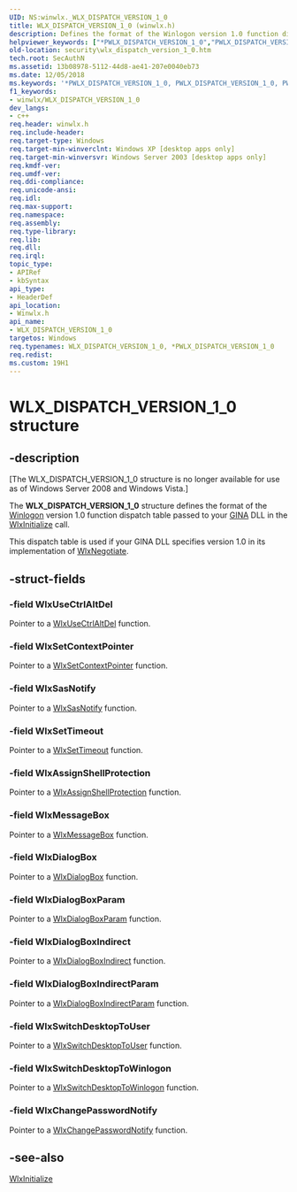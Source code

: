 ```yaml
---
UID: NS:winwlx._WLX_DISPATCH_VERSION_1_0
title: WLX_DISPATCH_VERSION_1_0 (winwlx.h)
description: Defines the format of the Winlogon version 1.0 function dispatch table passed to your GINA DLL in the WlxInitialize call.helpviewer_keywords: ["*PWLX_DISPATCH_VERSION_1_0","PWLX_DISPATCH_VERSION_1_0","PWLX_DISPATCH_VERSION_1_0 structure pointer [Security]","WLX_DISPATCH_VERSION_1_0","WLX_DISPATCH_VERSION_1_0 structure [Security]","_gina_wlx_dispatch_version_1_0","security.wlx_dispatch_version_1_0","winwlx/PWLX_DISPATCH_VERSION_1_0","winwlx/WLX_DISPATCH_VERSION_1_0"]
old-location: security\wlx_dispatch_version_1_0.htm
tech.root: SecAuthN
ms.assetid: 13b08978-5112-44d8-ae41-207e0040eb73
ms.date: 12/05/2018
ms.keywords: '*PWLX_DISPATCH_VERSION_1_0, PWLX_DISPATCH_VERSION_1_0, PWLX_DISPATCH_VERSION_1_0 structure pointer [Security], WLX_DISPATCH_VERSION_1_0, WLX_DISPATCH_VERSION_1_0 structure [Security], _gina_wlx_dispatch_version_1_0, security.wlx_dispatch_version_1_0, winwlx/PWLX_DISPATCH_VERSION_1_0, winwlx/WLX_DISPATCH_VERSION_1_0'
f1_keywords:
- winwlx/WLX_DISPATCH_VERSION_1_0
dev_langs:
- c++
req.header: winwlx.h
req.include-header: 
req.target-type: Windows
req.target-min-winverclnt: Windows XP [desktop apps only]
req.target-min-winversvr: Windows Server 2003 [desktop apps only]
req.kmdf-ver: 
req.umdf-ver: 
req.ddi-compliance: 
req.unicode-ansi: 
req.idl: 
req.max-support: 
req.namespace: 
req.assembly: 
req.type-library: 
req.lib: 
req.dll: 
req.irql: 
topic_type:
- APIRef
- kbSyntax
api_type:
- HeaderDef
api_location:
- Winwlx.h
api_name:
- WLX_DISPATCH_VERSION_1_0
targetos: Windows
req.typenames: WLX_DISPATCH_VERSION_1_0, *PWLX_DISPATCH_VERSION_1_0
req.redist: 
ms.custom: 19H1
---
```


# WLX_DISPATCH_VERSION_1_0 structure


## -description


<p class="CCE_Message">[The WLX_DISPATCH_VERSION_1_0 structure is no longer available for use as of Windows Server 2008 and Windows Vista.]

The <b>WLX_DISPATCH_VERSION_1_0</b> structure defines the format of the <a href="https://docs.microsoft.com/windows/desktop/SecGloss/w-gly">Winlogon</a> version 1.0 function dispatch table passed to your <a href="https://docs.microsoft.com/windows/desktop/SecGloss/g-gly">GINA</a> DLL in the 
<a href="https://docs.microsoft.com/windows/desktop/api/winwlx/nf-winwlx-wlxinitialize">WlxInitialize</a> call.

This dispatch table is used if your GINA DLL specifies version 1.0 in its implementation of 
<a href="https://docs.microsoft.com/windows/desktop/api/winwlx/nf-winwlx-wlxnegotiate">WlxNegotiate</a>.


## -struct-fields




### -field WlxUseCtrlAltDel

Pointer to a <a href="https://docs.microsoft.com/windows/desktop/api/winwlx/nc-winwlx-pwlx_use_ctrl_alt_del">WlxUseCtrlAltDel</a> function.


### -field WlxSetContextPointer

Pointer to a <a href="https://docs.microsoft.com/windows/desktop/api/winwlx/nc-winwlx-pwlx_set_context_pointer">WlxSetContextPointer</a> function.


### -field WlxSasNotify

Pointer to a <a href="https://docs.microsoft.com/windows/desktop/api/winwlx/nc-winwlx-pwlx_sas_notify">WlxSasNotify</a> function.


### -field WlxSetTimeout

Pointer to a <a href="https://docs.microsoft.com/windows/desktop/api/winwlx/nc-winwlx-pwlx_set_timeout">WlxSetTimeout</a> function.


### -field WlxAssignShellProtection

Pointer to a <a href="https://docs.microsoft.com/windows/desktop/api/winwlx/nc-winwlx-pwlx_assign_shell_protection">WlxAssignShellProtection</a> function.


### -field WlxMessageBox

Pointer to a <a href="https://docs.microsoft.com/windows/desktop/api/winwlx/nc-winwlx-pwlx_message_box">WlxMessageBox</a> function.


### -field WlxDialogBox

Pointer to a <a href="https://docs.microsoft.com/windows/desktop/api/winwlx/nc-winwlx-pwlx_dialog_box">WlxDialogBox</a> function.


### -field WlxDialogBoxParam

Pointer to a <a href="https://docs.microsoft.com/windows/desktop/api/winwlx/nc-winwlx-pwlx_dialog_box_param">WlxDialogBoxParam</a> function. 


### -field WlxDialogBoxIndirect

Pointer to a <a href="https://docs.microsoft.com/windows/desktop/api/winwlx/nc-winwlx-pwlx_dialog_box_indirect">WlxDialogBoxIndirect</a> function.


### -field WlxDialogBoxIndirectParam

Pointer to a <a href="https://docs.microsoft.com/windows/desktop/api/winwlx/nc-winwlx-pwlx_dialog_box_indirect_param">WlxDialogBoxIndirectParam</a> function.


### -field WlxSwitchDesktopToUser

Pointer to a <a href="https://docs.microsoft.com/windows/desktop/api/winwlx/nc-winwlx-pwlx_switch_desktop_to_user">WlxSwitchDesktopToUser</a> function.


### -field WlxSwitchDesktopToWinlogon

Pointer to a  <a href="https://docs.microsoft.com/windows/desktop/api/winwlx/nc-winwlx-pwlx_switch_desktop_to_winlogon">WlxSwitchDesktopToWinlogon</a> function.


### -field WlxChangePasswordNotify

Pointer to a <a href="https://docs.microsoft.com/windows/desktop/api/winwlx/nc-winwlx-pwlx_change_password_notify">WlxChangePasswordNotify</a> function.


## -see-also




<a href="https://docs.microsoft.com/windows/desktop/api/winwlx/nf-winwlx-wlxinitialize">WlxInitialize</a>
 

 

